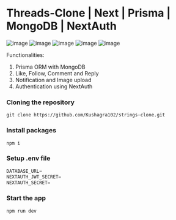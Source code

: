 # Threads-Clone | Next | Prisma | MongoDB | NextAuth

![image](https://github.com/Kushagra102/twitter-clone/assets/96788948/80d93a5a-8cb5-486d-8e42-8f0b84cb7289)
![image](https://github.com/Kushagra102/twitter-clone/assets/96788948/9d100378-3dc4-41d3-840f-0954ed336eec)
![image](https://github.com/Kushagra102/twitter-clone/assets/96788948/eb49196d-4a9a-4f52-8411-ad5985341c8d)
![image](https://github.com/Kushagra102/twitter-clone/assets/96788948/f5b598a8-1bb4-4fd3-85fd-c24caa9841fa)
![image](https://github.com/Kushagra102/twitter-clone/assets/96788948/63c4f3ba-6d5e-428a-a502-a345f3a94da7)

Functionalities: 
1) Prisma ORM with MongoDB
2) Like, Follow, Comment and Reply
3) Notification and Image upload
4) Authentication using NextAuth

### Cloning the repository

```shell
git clone https://github.com/Kushagra102/strings-clone.git
```

### Install packages

```shell
npm i
```

### Setup .env file


```js
DATABASE_URL=
NEXTAUTH_JWT_SECRET=
NEXTAUTH_SECRET=
```

### Start the app

```shell
npm run dev
```


